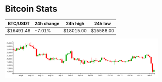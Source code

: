 # Bitcoin Stats

BTC/USDT|24h change|24h high|24h low|
|---|---|---|---|
|$16491.48|-7.01%|$18015.00|$15588.00|

<img src="./chart.svg">
